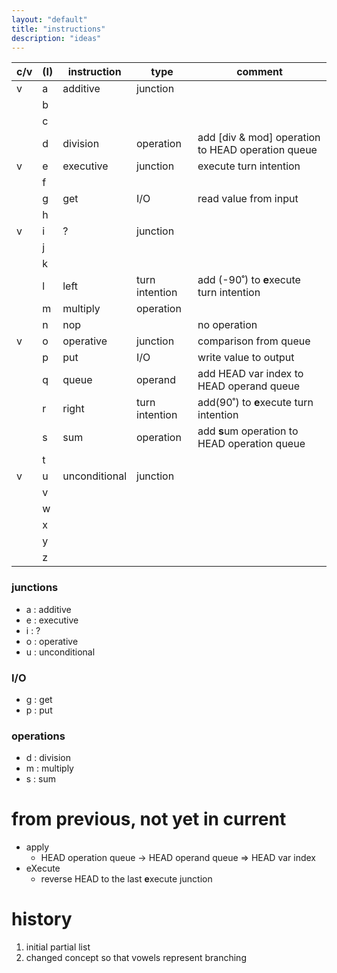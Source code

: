 ```yaml
---
layout: "default"
title: "instructions"
description: "ideas"
---
```


c/v | (I) | instruction   | type           | comment
--- | --- | ------------- | -------------- | ---
 v  |  a  | additive      | junction       |
    |  b  |               |                |
    |  c  |               |                |
    |  d  | division      | operation      | add [div & mod] operation to HEAD operation queue
 v  |  e  | executive     | junction       | execute turn intention
    |  f  |               |                |
    |  g  | get           | I/O            | read value from input
    |  h  |               |                |
 v  |  i  | ?             | junction       |
    |  j  |               |                |
    |  k  |               |                |
    |  l  | left          | turn intention | add (-90˚) to **e**xecute turn intention
    |  m  | multiply      | operation      |
    |  n  | nop           |                | no operation
 v  |  o  | operative     | junction       | comparison from queue
    |  p  | put           | I/O            | write value to output
    |  q  | queue         | operand        | add HEAD var index to HEAD operand queue
    |  r  | right         | turn intention | add(90˚) to **e**xecute turn intention
    |  s  | sum           | operation      | add **s**um operation to HEAD operation queue
    |  t  |               |                |
 v  |  u  | unconditional | junction       |
    |  v  |               |                |
    |  w  |               |                |
    |  x  |               |                |
    |  y  |               |                |
    |  z  |               |                |

### junctions

- a : additive
- e : executive
- i : ?
- o : operative
- u : unconditional

### I/O

- g : get
- p : put

### operations

- d : division
- m : multiply
- s : sum

# from previous, not yet in current

- apply
    - HEAD operation queue -> HEAD operand queue => HEAD var index
- eXecute
    - reverse HEAD to the last **e**xecute junction

# history

1. initial partial list
2. changed concept so that vowels represent branching
